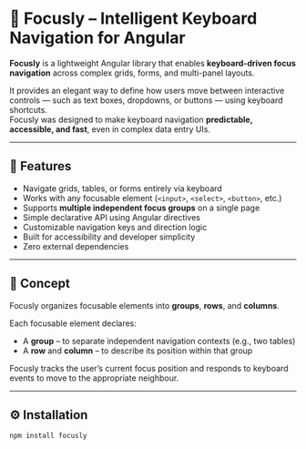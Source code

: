 # 🎯 Focusly – Intelligent Keyboard Navigation for Angular

**Focusly** is a lightweight Angular library that enables **keyboard-driven focus navigation** across complex grids, forms, and multi-panel layouts.

It provides an elegant way to define how users move between interactive controls — such as text boxes, dropdowns, or buttons — using keyboard shortcuts.  
Focusly was designed to make keyboard navigation **predictable, accessible, and fast**, even in complex data entry UIs.

---

## 🚀 Features

- Navigate grids, tables, or forms entirely via keyboard  
- Works with any focusable element (`<input>`, `<select>`, `<button>`, etc.)  
- Supports **multiple independent focus groups** on a single page  
- Simple declarative API using Angular directives  
- Customizable navigation keys and direction logic  
- Built for accessibility and developer simplicity  
- Zero external dependencies

---

## 🧠 Concept

Focusly organizes focusable elements into **groups**, **rows**, and **columns**.

Each focusable element declares:
- A **group** – to separate independent navigation contexts (e.g., two tables)
- A **row** and **column** – to describe its position within that group

Focusly tracks the user’s current focus position and responds to keyboard events to move to the appropriate neighbour.

---

## ⚙️ Installation

```bash
npm install focusly
